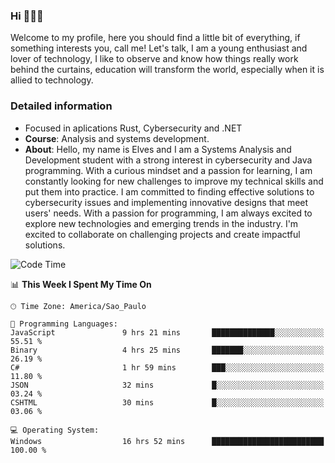 


### Hi 🙋🏽‍♂️

Welcome to my profile, here you should find a little bit of everything, if something interests you, call me! Let's talk,
I am a young enthusiast and lover of technology, I like to observe and know how things really work behind the curtains, 
education will transform the world, especially when it is allied to technology.

### Detailed information
* Focused in aplications Rust, Cybersecurity and .NET
* **Course**: Analysis and systems development.
* **About**: Hello, my name is Elves and I am a Systems Analysis and Development student with a strong interest in cybersecurity and Java programming. With a curious mindset and a passion for learning, I am constantly looking for new challenges to improve my technical skills and put them into practice. I am committed to finding effective solutions to cybersecurity issues and implementing innovative designs that meet users' needs. With a passion for programming, I am always excited to explore new technologies and emerging trends in the industry. I'm excited to collaborate on challenging projects and create impactful solutions.

<!--START_SECTION:waka-->
![Code Time](http://img.shields.io/badge/Code%20Time-249%20hrs%2056%20mins-blue)

📊 **This Week I Spent My Time On** 

```text
🕑︎ Time Zone: America/Sao_Paulo

💬 Programming Languages: 
JavaScript               9 hrs 21 mins       ██████████████░░░░░░░░░░░   55.51 % 
Binary                   4 hrs 25 mins       ███████░░░░░░░░░░░░░░░░░░   26.19 % 
C#                       1 hr 59 mins        ███░░░░░░░░░░░░░░░░░░░░░░   11.80 % 
JSON                     32 mins             █░░░░░░░░░░░░░░░░░░░░░░░░   03.24 % 
CSHTML                   30 mins             █░░░░░░░░░░░░░░░░░░░░░░░░   03.06 % 

💻 Operating System: 
Windows                  16 hrs 52 mins      █████████████████████████   100.00 % 
```


<!--END_SECTION:waka-->


